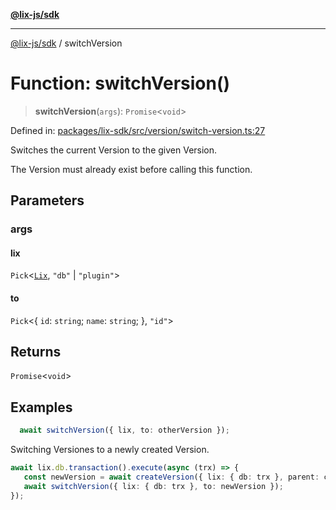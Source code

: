 [**@lix-js/sdk**](../README.md)

***

[@lix-js/sdk](../README.md) / switchVersion

# Function: switchVersion()

> **switchVersion**(`args`): `Promise`\<`void`\>

Defined in: [packages/lix-sdk/src/version/switch-version.ts:27](https://github.com/opral/monorepo/blob/bb6249bc1f353fcb132d1694b6c77522c0283a94/packages/lix-sdk/src/version/switch-version.ts#L27)

Switches the current Version to the given Version.

The Version must already exist before calling this function.

## Parameters

### args

#### lix

`Pick`\<[`Lix`](../type-aliases/Lix.md), `"db"` \| `"plugin"`\>

#### to

`Pick`\<\{ `id`: `string`; `name`: `string`; \}, `"id"`\>

## Returns

`Promise`\<`void`\>

## Examples

```ts
  await switchVersion({ lix, to: otherVersion });
  ```

Switching Versiones to a newly created Version.

  ```ts
  await lix.db.transaction().execute(async (trx) => {
     const newVersion = await createVersion({ lix: { db: trx }, parent: currentVersion });
     await switchVersion({ lix: { db: trx }, to: newVersion });
  });
  ```
